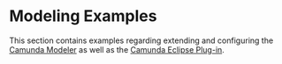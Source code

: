# Modeling Examples

This section contains examples regarding extending and configuring the [Camunda Modeler](https://github.com/camunda/camunda-modeler) as well as the [Camunda Eclipse Plug-in](https://github.com/camunda/camunda-eclipse-plugin).